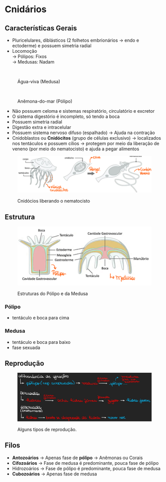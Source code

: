 # Cnidários

## Características Gerais

* Pluricelulares, diblásticos (2 folhetos embrionários -> endo e ectoderme) e possuem simetria radial
* Locomoção \
  \-> Pólipos: Fixos \
  \-> Medusas: Nadam&#x20;

<div>

<figure><img src="https://p2.trrsf.com/image/fget/cf/774/0/images.terra.com/2022/07/25/1327087602-126039256jelly.jpg" alt="" width="375"><figcaption><p>Água-viva (Medusa)</p></figcaption></figure>

 

<figure><img src="https://upload.wikimedia.org/wikipedia/commons/thumb/e/e3/Szkola_pod_zaglami_Nausica%C3%A4_Centre_National_de_la_Mer_ukwial.jpg/420px-Szkola_pod_zaglami_Nausica%C3%A4_Centre_National_de_la_Mer_ukwial.jpg" alt="" width="188"><figcaption><p>Anêmona-do-mar (Pólipo)</p></figcaption></figure>

</div>

* Não possuem celoma e sistemas respiratório, circulatório e excretor
* O sistema digestório é incompleto, só tendo a boca
* Possuem simetria radial
* Digestão extra e intracelular
* Possuem sistema nervoso difuso (espalhado) -> Ajuda na contração
* Cnidoblastos ou **Cnidócitos** (grupo de células exclusivo) -> localizados nos tentáculos e  possuem cílios → protegem por meio da liberação de veneno (por meio do nematocisto) e ajuda a pegar alimentos

<figure><img src="../../../.gitbook/assets/imagem_2023-08-03_204640243.png" alt=""><figcaption><p>Cnidócios liberando o nematocisto</p></figcaption></figure>

## Estrutura

<figure><img src="../../../.gitbook/assets/image (1) (1) (1) (1) (1) (1).png" alt=""><figcaption><p>Estruturas do Pólipo e da Medusa</p></figcaption></figure>

### Pólipo

* tentáculo e boca para cima

### Medusa

* tentáculo e boca para baixo
* fase sexuada

## Reprodução

<figure><img src="../../../.gitbook/assets/image (1) (1) (1) (1) (1) (1) (1).png" alt=""><figcaption><p>Alguns tipos de reprodução.</p></figcaption></figure>

## Filos

* **Antozoários** -> Apenas fase de **pólipo** -> Anêmonas ou Corais&#x20;
* **Cifozoários** -> Fase de medusa é predominante, pouca fase de pólipo
* Hidrozoários -> Fase de pólipo é predominante, pouca fase de medusa
* **Cubozoários** -> Apenas fase de medusa
